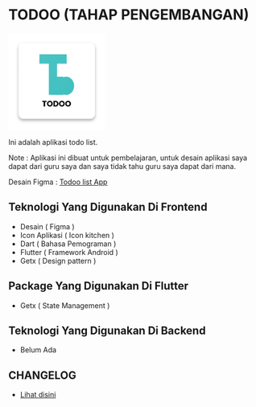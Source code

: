 # TODOO (TAHAP PENGEMBANGAN)

<img src="android/app/src/main/res/mipmap-xxxhdpi/ic_launcher.png">

Ini adalah aplikasi todo list.

Note : Aplikasi ini dibuat untuk pembelajaran, untuk desain aplikasi saya dapat dari guru saya dan saya tidak tahu guru saya dapat dari mana.

Desain Figma : [Todoo list App](https://www.figma.com/file/wxPw2qvpKPxlFPOsgUY5So/A-Todo-list-App-(Community)?type=design&node-id=0%3A1&mode=design&t=R5qVJSyHKExCjvqz-1)

## Teknologi Yang Digunakan Di Frontend
- Desain ( Figma )
- Icon Aplikasi ( Icon kitchen )
- Dart ( Bahasa Pemograman )
- Flutter ( Framework Android )
- Getx ( Design pattern )

## Package Yang Digunakan Di Flutter
- Getx ( State Management )

## Teknologi Yang Digunakan Di Backend
- Belum Ada

## CHANGELOG
- [Lihat disini](CHANGELOG.md)